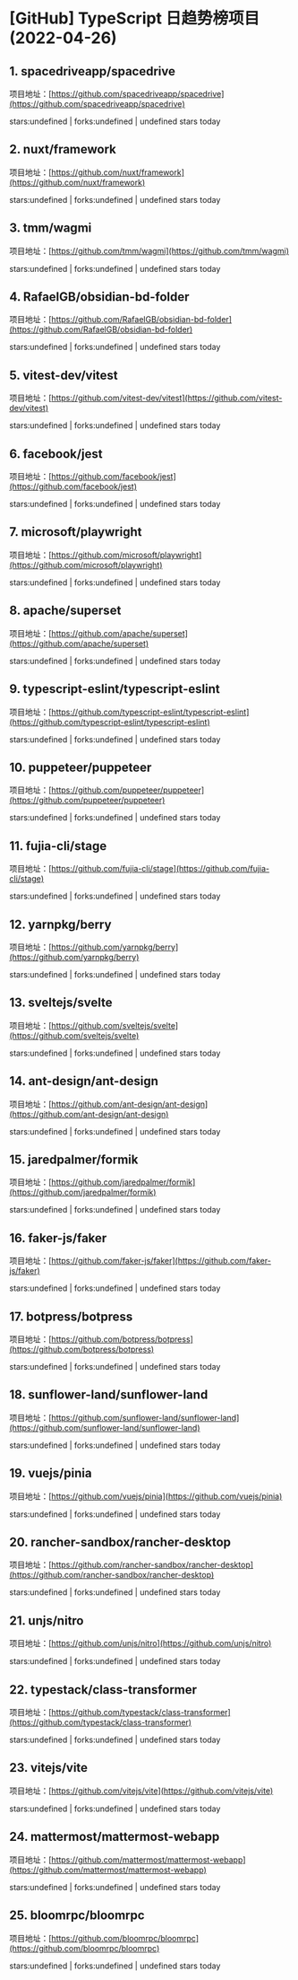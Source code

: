 # [GitHub] TypeScript 日趋势榜项目(2022-04-26)

## 1. spacedriveapp/spacedrive 

项目地址：[https://github.com/spacedriveapp/spacedrive](https://github.com/spacedriveapp/spacedrive)

stars:undefined | forks:undefined | undefined stars today 



## 2. nuxt/framework 

项目地址：[https://github.com/nuxt/framework](https://github.com/nuxt/framework)

stars:undefined | forks:undefined | undefined stars today 



## 3. tmm/wagmi 

项目地址：[https://github.com/tmm/wagmi](https://github.com/tmm/wagmi)

stars:undefined | forks:undefined | undefined stars today 



## 4. RafaelGB/obsidian-bd-folder 

项目地址：[https://github.com/RafaelGB/obsidian-bd-folder](https://github.com/RafaelGB/obsidian-bd-folder)

stars:undefined | forks:undefined | undefined stars today 



## 5. vitest-dev/vitest 

项目地址：[https://github.com/vitest-dev/vitest](https://github.com/vitest-dev/vitest)

stars:undefined | forks:undefined | undefined stars today 



## 6. facebook/jest 

项目地址：[https://github.com/facebook/jest](https://github.com/facebook/jest)

stars:undefined | forks:undefined | undefined stars today 



## 7. microsoft/playwright 

项目地址：[https://github.com/microsoft/playwright](https://github.com/microsoft/playwright)

stars:undefined | forks:undefined | undefined stars today 



## 8. apache/superset 

项目地址：[https://github.com/apache/superset](https://github.com/apache/superset)

stars:undefined | forks:undefined | undefined stars today 



## 9. typescript-eslint/typescript-eslint 

项目地址：[https://github.com/typescript-eslint/typescript-eslint](https://github.com/typescript-eslint/typescript-eslint)

stars:undefined | forks:undefined | undefined stars today 



## 10. puppeteer/puppeteer 

项目地址：[https://github.com/puppeteer/puppeteer](https://github.com/puppeteer/puppeteer)

stars:undefined | forks:undefined | undefined stars today 



## 11. fujia-cli/stage 

项目地址：[https://github.com/fujia-cli/stage](https://github.com/fujia-cli/stage)

stars:undefined | forks:undefined | undefined stars today 



## 12. yarnpkg/berry 

项目地址：[https://github.com/yarnpkg/berry](https://github.com/yarnpkg/berry)

stars:undefined | forks:undefined | undefined stars today 



## 13. sveltejs/svelte 

项目地址：[https://github.com/sveltejs/svelte](https://github.com/sveltejs/svelte)

stars:undefined | forks:undefined | undefined stars today 



## 14. ant-design/ant-design 

项目地址：[https://github.com/ant-design/ant-design](https://github.com/ant-design/ant-design)

stars:undefined | forks:undefined | undefined stars today 



## 15. jaredpalmer/formik 

项目地址：[https://github.com/jaredpalmer/formik](https://github.com/jaredpalmer/formik)

stars:undefined | forks:undefined | undefined stars today 



## 16. faker-js/faker 

项目地址：[https://github.com/faker-js/faker](https://github.com/faker-js/faker)

stars:undefined | forks:undefined | undefined stars today 



## 17. botpress/botpress 

项目地址：[https://github.com/botpress/botpress](https://github.com/botpress/botpress)

stars:undefined | forks:undefined | undefined stars today 



## 18. sunflower-land/sunflower-land 

项目地址：[https://github.com/sunflower-land/sunflower-land](https://github.com/sunflower-land/sunflower-land)

stars:undefined | forks:undefined | undefined stars today 



## 19. vuejs/pinia 

项目地址：[https://github.com/vuejs/pinia](https://github.com/vuejs/pinia)

stars:undefined | forks:undefined | undefined stars today 



## 20. rancher-sandbox/rancher-desktop 

项目地址：[https://github.com/rancher-sandbox/rancher-desktop](https://github.com/rancher-sandbox/rancher-desktop)

stars:undefined | forks:undefined | undefined stars today 



## 21. unjs/nitro 

项目地址：[https://github.com/unjs/nitro](https://github.com/unjs/nitro)

stars:undefined | forks:undefined | undefined stars today 



## 22. typestack/class-transformer 

项目地址：[https://github.com/typestack/class-transformer](https://github.com/typestack/class-transformer)

stars:undefined | forks:undefined | undefined stars today 



## 23. vitejs/vite 

项目地址：[https://github.com/vitejs/vite](https://github.com/vitejs/vite)

stars:undefined | forks:undefined | undefined stars today 



## 24. mattermost/mattermost-webapp 

项目地址：[https://github.com/mattermost/mattermost-webapp](https://github.com/mattermost/mattermost-webapp)

stars:undefined | forks:undefined | undefined stars today 



## 25. bloomrpc/bloomrpc 

项目地址：[https://github.com/bloomrpc/bloomrpc](https://github.com/bloomrpc/bloomrpc)

stars:undefined | forks:undefined | undefined stars today 



